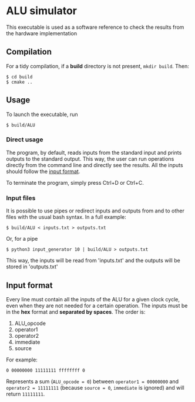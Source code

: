 # ALU simulator
This executable is used as a software reference to check the results from the hardware implementation

## Compilation
For a tidy compilation, if a __build__ directory is not present, `mkdir build`. 
Then:
```shell script
$ cd build
$ cmake ..
```
## Usage
To launch the executable, run
```shell script
$ build/ALU
```
### Direct usage
The program, by default, reads inputs from the standard input and prints outputs to the standard output. This way, the 
user can run operations directly from the command line and directly see the results. All the inputs should follow the 
[input format](#input-format).

To terminate the program, simply press Ctrl+D or Ctrl+C.

### Input files
It is possible to use pipes or redirect inputs and outputs from and to other files with the usual bash syntax. In a full example:
```shell script
$ build/ALU < inputs.txt > outputs.txt
```
Or, for a pipe
```shell script
$ python3 input_generator 10 | build/ALU > outputs.txt
```
This way, the inputs will be read from 'inputs.txt' and the outputs will be stored in 'outputs.txt'

## Input format
Every line must contain all the inputs of the ALU for a given clock cycle, even when they are not needed for a certain 
operation. The inputs must be in the __hex__ format and __separated by spaces__. The order is:
1. ALU_opcode
2. operator1
3. operator2
4. immediate
5. source

For example:
```
0 00000000 11111111 ffffffff 0
```
Represents a sum (`ALU_opcode = 0`) between `operator1 = 00000000` and `operator2 = 11111111` (because `source = 0`, 
`immediate` is ignored) and will return `11111111`.